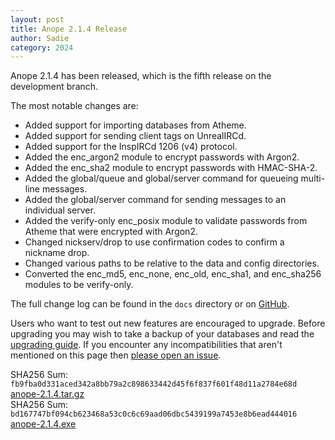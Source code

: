 ```yaml
---
layout: post
title: Anope 2.1.4 Release
author: Sadie
category: 2024
---
```


Anope 2.1.4 has been released, which is the fifth release on the development branch.

The most notable changes are:

* Added support for importing databases from Atheme.
* Added support for sending client tags on UnrealIRCd.
* Added support for the InspIRCd 1206 (v4) protocol.
* Added the enc_argon2 module to encrypt passwords with Argon2.
* Added the enc_sha2 module to encrypt passwords with HMAC-SHA-2.
* Added the global/queue and global/server command for queueing multi-line messages.
* Added the global/server command for sending messages to an individual server.
* Added the verify-only enc_posix module to validate passwords from Atheme that were encrypted with Argon2.
* Changed nickserv/drop to use confirmation codes to confirm a nickname drop.
* Changed various paths to be relative to the data and config directories.
* Converted the enc_md5, enc_none, enc_old, enc_sha1, and enc_sha256 modules to be verify-only.

The full change log can be found in the `docs` directory or on [GitHub](https://github.com/anope/anope/compare/2.1.3...2.1.4).

Users who want to test out new features are encouraged to upgrade. Before upgrading you may wish to take a backup of your databases and read the [upgrading guide](/upgrading.html). If you encounter any incompatibilities that aren't mentioned on this page then [please open an issue](https://github.com/anope/website/issues/new).

SHA256 Sum: `fb9fba0d331aced342a8bb79a2c898633442d45f6f837f601f48d11a2784e68d` [anope-2.1.4.tar.gz](https://github.com/anope/anope/archive/refs/tags/2.1.4.tar.gz)
\
SHA256 Sum: `bd167747bf094cb623468a53c0c6c69aad06dbc5439199a7453e8b6ead444016` [anope-2.1.4.exe](https://github.com/anope/anope/releases/download/2.1.4/anope-2.1.4.exe)
